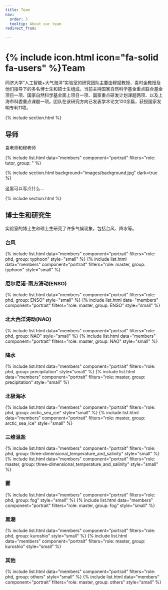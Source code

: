 ```yaml
---
title: Team
nav:
  order: 3
  tooltip: About our team
redirect_from:

---
```


# {% include icon.html icon="fa-solid fa-users" %}Team

同济大学“人工智能+大气海洋”实验室的研究团队主要由穆斌教授、袁时金教授及他们指导下的多名博士生和硕士生组成。当前主持国家自然科学基金重点联合基金项目一项、国家自然科学基金面上项目一项、国家重点研发计划课题两项、以及上海市科委重点课题一项。团队在该研究方向已发表学术论文120余篇，获授国家发明专利11项。

{% include section.html %}

## 导师

袁老师和穆老师

{% include list.html data="members" component="portrait" filters="role: tutor, group: " %}

{% include section.html background="images/background.jpg" dark=true %}

这里可以写点什么...

{% include section.html %}
## 博士生和研究生

实验室的博士生和硕士生研究了许多气候现象，包括台风、降水等。

### 台风
{% include list.html data="members" component="portrait" filters="role: phd, group: typhoon" style="small" %}
{% include list.html data="members" component="portrait" filters="role: master, group: typhoon" style="small" %}
### 厄尔尼诺-南方涛动(ENSO)
{% include list.html data="members" component="portrait" filters="role: phd, group: ENSO" style="small" %}
{% include list.html data="members" component="portrait" filters="role: master, group: ENSO" style="small" %}
### 北大西洋涛动(NAO)
{% include list.html data="members" component="portrait" filters="role: phd, group: NAO" style="small" %}
{% include list.html data="members" component="portrait" filters="role: master, group: NAO" style="small" %}
### 降水
{% include list.html data="members" component="portrait" filters="role: phd, group: precipitation" style="small" %}
{% include list.html data="members" component="portrait" filters="role: master, group: precipitation" style="small" %}
### 北极海冰
{% include list.html data="members" component="portrait" filters="role: phd, group: arctic_sea_ice" style="small" %}
{% include list.html data="members" component="portrait" filters="role: master, group: arctic_sea_ice" style="small" %}
### 三维温盐
{% include list.html data="members" component="portrait" filters="role: phd, group: three-dimensional_temperature_and_salinity" style="small" %}
{% include list.html data="members" component="portrait" filters="role: master, group: three-dimensional_temperature_and_salinity" style="small" %}
### 雾
{% include list.html data="members" component="portrait" filters="role: phd, group: fog" style="small" %}
{% include list.html data="members" component="portrait" filters="role: master, group: fog" style="small" %}
### 黑潮
{% include list.html data="members" component="portrait" filters="role: phd, group: kuroshio" style="small" %}
{% include list.html data="members" component="portrait" filters="role: master, group: kuroshio" style="small" %}
### 其他
{% include list.html data="members" component="portrait" filters="role: phd, group: others" style="small" %}
{% include list.html data="members" component="portrait" filters="role: master, group: others" style="small" %}
